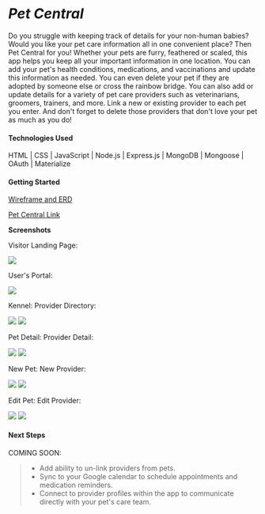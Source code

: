 # *__Pet Central__*

Do you struggle with keeping track of details for your non-human babies? Would you like your pet care information all in one convenient place? Then Pet Central for you! Whether your pets are furry, feathered or scaled, this app helps you keep all your important information in one location. You can add your pet's health conditions, medications, and vaccinations and update this information as needed. You can even delete your pet if they are adopted by someone else or cross the rainbow bridge. You can also add or update details for a variety of pet care providers such as veterinarians, groomers, trainers, and more. Link a new or existing provider to each pet you enter. And don't forget to delete those providers that don't love your pet as much as you do!

#### **Technologies Used**
HTML   |  CSS  |  JavaScript  |  Node.js  | Express.js |  MongoDB  |  Mongoose  | OAuth  |  Materialize


#### **Getting Started**

[Wireframe and ERD](https://www.lucidchart.com/invitations/accept/86c01012-d136-4989-b681-2e59f419e4a2)

[Pet Central Link](http://pet-central.herokuapp.com "Pet Central")

**Screenshots**

Visitor Landing Page:

![](https://i.imgur.com/UwTOOG5l.png)

User's Portal:

![](https://i.imgur.com/7qt7u8Ml.png)

Kennel:                                Provider Directory:

![](https://i.imgur.com/4aulcLHm.png)  ![](https://i.imgur.com/vTYSfzMm.png)


Pet Detail:                            Provider Detail:

![](https://i.imgur.com/Kc8A6ZLm.png)  ![](https://i.imgur.com/vZLztwMm.png)


New Pet:                                New Provider:

![](https://i.imgur.com/xwaFGWxm.png)  ![](https://i.imgur.com/NxZTiw9m.png)


Edit Pet:                               Edit Provider:

![](https://i.imgur.com/3uRuUGsm.png)  ![](https://i.imgur.com/RCockjMm.png)


#### **Next Steps**

COMING SOON: 
> * Add ability to un-link providers from pets.
> * Sync to your Google calendar to schedule appointments and medication reminders. 
> * Connect to provider profiles within the app to communicate directly with your pet's care team.